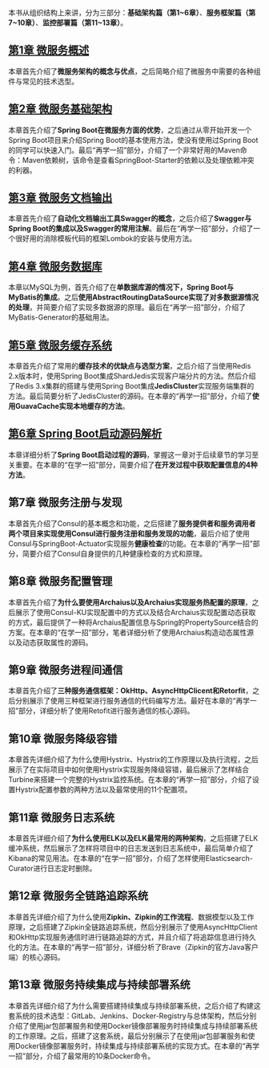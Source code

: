 
本书从组织结构上来讲，分为三部分：**基础架构篇（第1~6章）**、**服务框架篇（第7~10章）**、**监控部署篇（第11~13章）**。
    
## [第1章 微服务概述](第1章微服务概述.md "第1章 微服务概述")    
本章首先介绍了**微服务架构的概念与优点**，之后简略介绍了微服务中需要的各种组件与常见的技术选型。  

## [第2章 微服务基础架构](第2章微服务基础框架.md "第2章 微服务基础架构")
本章首先介绍了**Spring Boot在微服务方面的优势**，之后通过从零开始开发一个Spring Boot项目来介绍Spring Boot的基本使用方法，使没有使用过Spring Boot的同学可以快速入门。最后“再学一招”部分，介绍了一个非常好用的Maven命令：Maven依赖树，该命令是查看SpringBoot-Starter的依赖以及处理依赖冲突的利器。

## [第3章 微服务文档输出](第3章微服务文档输出.md "第3章 微服务文档输出")
本章首先介绍了**自动化文档输出工具Swagger的概念**，之后介绍了**Swagger与Spring Boot的集成以及Swagger的常用注解**。最后在“再学一招”部分，介绍了一个很好用的消除模板代码的框架Lombok的安装与使用方法。

## [第4章 微服务数据库](第4章微服务数据库.md "第4章 微服务数据库")
本章以MySQL为例，首先介绍了在**单数据库源的情况下，Spring Boot与MyBatis的集成**。之后**使用AbstractRoutingDataSource实现了对多数据源情况的处理**，并简要介绍了实现多数据源的原理。最后在“再学一招”部分，介绍了MyBatis-Generator的基础用法。

## [第5章 微服务缓存系统](第5章微服务缓存系统.md "第5章 微服务缓存系统")
本章首先介绍了常用的**缓存技术的优缺点与选型方案**，之后介绍了当使用Redis 2.x版本时，使用Spring Boot集成ShardJedis实现客户端分片的方法。然后介绍了Redis 3.x集群的搭建与使用Spring Boot集成**JedisCluster**实现服务端集群的方法。最后简要分析了JedisCluster的源码。在本章的“再学一招”部分，介绍了**使用GuavaCache实现本地缓存的方法**。

## [第6章 Spring Boot启动源码解析](第6章Spring%20Boot启动源码解析.md "第6章 Spring Boot启动源码解析")
本章详细分析了**Spring Boot启动过程的源码**，掌握这一章对于后续章节的学习至关重要。在本章的“在学一招”部分，简要介绍了**在开发过程中获取配置信息的4种方法**。
## 第7章 微服务注册与发现
本章首先介绍了Consul的基本概念和功能，之后搭建了**服务提供者和服务调用者两个项目来实现使用Consul进行服务注册和服务发现的功能**，最后介绍了使用Consul与SpringBoot-Actuator实现服务**健康检查**的功能。在本章的“再学一招”部分，简要介绍了Consul自身提供的几种健康检查的方式和原理。
## 第8章 微服务配置管理
本章首先介绍了**为什么要使用Archaius以及Archaius实现服务热配置的原理**，之后展示了使用Consul-KU实现配置中的方式以及结合Archaius实现配置动态获取的方式，最后提供了一种将Archaius配置信息与Spring的PropertySource结合的方案。在本章的“在学一招”部分，笔者详细分析了使用Archaius构造动态属性源以及动态获取属性的源码。

## 第9章 微服务进程间通信
本章首先介绍了**三种服务通信框架：OkHttp、AsyncHttpClicent和Retorfit**，之后分别展示了使用三种框架进行服务通信的代码编写方法。最好在本章的“再学一招”部分，详细分析了使用Retofit进行服务通信的核心源码。

## 第10章 微服务降级容错
本章首先详细介绍了为什么使用Hystrix、Hystrix的工作原理以及执行流程，之后展示了在实际项目中如何使用Hystrix实现服务降级容错，最后展示了怎样结合Turbine来搭建一个完整的Hystrix监控系统。在本章的“再学一招”部分，介绍了设置Hystrix配置参数的两种方法以及最常使用的11个配置项。

## 第11章 微服务日志系统
本章首先详细介绍了**为什么使用ELK以及ELK最常用的两种架构**，之后搭建了ELK缓冲系统，然后展示了怎样将项目中的日志发送到日志系统中，最后简单介绍了Kibana的常见用法。在本章的“在学一招”部分，介绍了怎样使用Elasticsearch-Curator进行日志定时删除。

## 第12章 微服务全链路追踪系统
本章首先详细介绍了为什么使用**Zipkin、Zipkin的工作流程**、数据模型以及工作原理，之后搭建了Zipkin全链路追踪系统，然后分别展示了使用AsyncHttpClient和OkHttp实现服务通信时进行链路追踪的方式，并且介绍了将追踪信息进行持久化的方法。在本章的“再学一招”部分，详细分析了Brave（Zipkin的官方Java客户端）的核心源码。

## 第13章 微服务持续集成与持续部署系统
本章首先详细介绍了为什么需要搭建持续集成与持续部署系统，之后介绍了构建这套系统的技术选型：GitLab、Jenkins、Docker-Registry与总体架构，然后分别介绍了使用jar包部署服务和使用Docker镜像部署服务时持续集成与持续部署系统的工作原理。之后，搭建了这套系统，最后分别展示了在使用jar包部署服务和使用Docker镜像部署服务时，持续集成与持续部署系统的实现方式。在本章的“再学一招”部分，介绍了最常用的10条Docker命令。











